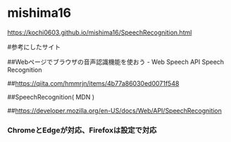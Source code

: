 # mishima16

https://kochi0603.github.io/mishima16/SpeechRecognition.html

#参考にしたサイト

##Webページでブラウザの音声認識機能を使おう - Web Speech API Speech Recognition

##https://qiita.com/hmmrjn/items/4b77a86030ed0071f548

##SpeechRecognition( MDN )

##https://developer.mozilla.org/en-US/docs/Web/API/SpeechRecognition

### ChromeとEdgeが対応、Firefoxは設定で対応
